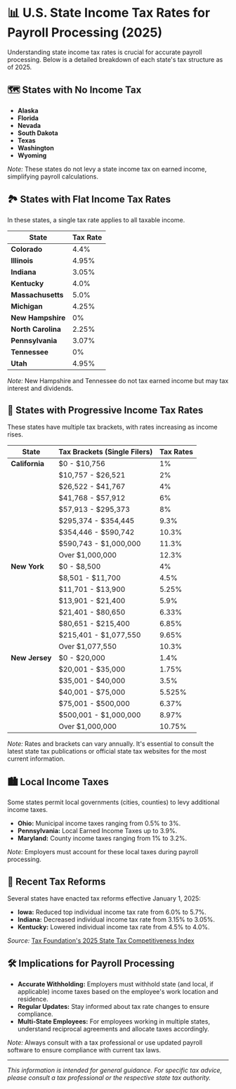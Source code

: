 # 📊 U.S. State Income Tax Rates for Payroll Processing (2025)

Understanding state income tax rates is crucial for accurate payroll processing. Below is a detailed breakdown of each state's tax structure as of 2025.

## 🗺️ States with No Income Tax

- **Alaska**
- **Florida**
- **Nevada**
- **South Dakota**
- **Texas**
- **Washington**
- **Wyoming**

*Note:* These states do not levy a state income tax on earned income, simplifying payroll calculations.

## 🏞️ States with Flat Income Tax Rates

In these states, a single tax rate applies to all taxable income.

| State           | Tax Rate |
|-----------------|-----------|
| **Colorado**    | 4.4%      |
| **Illinois**    | 4.95%     |
| **Indiana**     | 3.05%     |
| **Kentucky**    | 4.0%      |
| **Massachusetts** | 5.0%    |
| **Michigan**    | 4.25%     |
| **New Hampshire** | 0%       |
| **North Carolina** | 2.25%   |
| **Pennsylvania** | 3.07%    |
| **Tennessee**   | 0%        |
| **Utah**        | 4.95%     |

*Note:* New Hampshire and Tennessee do not tax earned income but may tax interest and dividends.

## 🌄 States with Progressive Income Tax Rates

These states have multiple tax brackets, with rates increasing as income rises.

| State           | Tax Brackets (Single Filers) | Tax Rates |
|-----------------|------------------------------|-----------|
| **California**  | $0 - $10,756                 | 1%        |
|                 | $10,757 - $26,521            | 2%        |
|                 | $26,522 - $41,767            | 4%        |
|                 | $41,768 - $57,912            | 6%        |
|                 | $57,913 - $295,373           | 8%        |
|                 | $295,374 - $354,445          | 9.3%      |
|                 | $354,446 - $590,742          | 10.3%     |
|                 | $590,743 - $1,000,000        | 11.3%     |
|                 | Over $1,000,000              | 12.3%     |
| **New York**    | $0 - $8,500                  | 4%        |
|                 | $8,501 - $11,700             | 4.5%      |
|                 | $11,701 - $13,900            | 5.25%     |
|                 | $13,901 - $21,400            | 5.9%      |
|                 | $21,401 - $80,650            | 6.33%     |
|                 | $80,651 - $215,400           | 6.85%     |
|                 | $215,401 - $1,077,550        | 9.65%     |
|                 | Over $1,077,550              | 10.3%     |
| **New Jersey**  | $0 - $20,000                 | 1.4%      |
|                 | $20,001 - $35,000            | 1.75%     |
|                 | $35,001 - $40,000            | 3.5%      |
|                 | $40,001 - $75,000            | 5.525%    |
|                 | $75,001 - $500,000           | 6.37%     |
|                 | $500,001 - $1,000,000        | 8.97%     |
|                 | Over $1,000,000              | 10.75%    |

*Note:* Rates and brackets can vary annually. It's essential to consult the latest state tax publications or official state tax websites for the most current information.

## 🏙️ Local Income Taxes

Some states permit local governments (cities, counties) to levy additional income taxes.

- **Ohio:** Municipal income taxes ranging from 0.5% to 3%.
- **Pennsylvania:** Local Earned Income Taxes up to 3.9%.
- **Maryland:** County income taxes ranging from 1% to 3.2%.

*Note:* Employers must account for these local taxes during payroll processing.

## 📅 Recent Tax Reforms

Several states have enacted tax reforms effective January 1, 2025:

- **Iowa:** Reduced top individual income tax rate from 6.0% to 5.7%.
- **Indiana:** Decreased individual income tax rate from 3.15% to 3.05%.
- **Kentucky:** Lowered individual income tax rate from 4.5% to 4.0%.

*Source:* [Tax Foundation's 2025 State Tax Competitiveness Index](https://taxfoundation.org/research/all/state/2025-state-tax-competitiveness-index/)

## 🛠️ Implications for Payroll Processing

- **Accurate Withholding:** Employers must withhold state (and local, if applicable) income taxes based on the employee's work location and residence.
- **Regular Updates:** Stay informed about tax rate changes to ensure compliance.
- **Multi-State Employees:** For employees working in multiple states, understand reciprocal agreements and allocate taxes accordingly.

*Note:* Always consult with a tax professional or use updated payroll software to ensure compliance with current tax laws.

---

*This information is intended for general guidance. For specific tax advice, please consult a tax professional or the respective state tax authority.*



